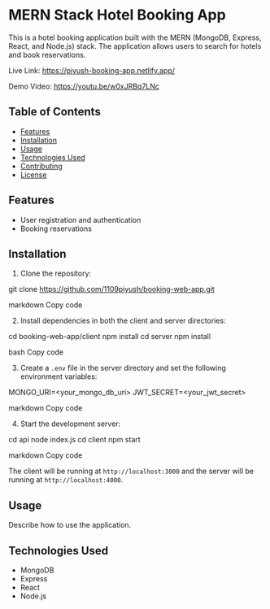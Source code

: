 # MERN Stack Hotel Booking App

This is a hotel booking application built with the MERN (MongoDB, Express, React, and Node.js) stack. The application allows users to search for hotels and book reservations.

Live Link: https://piyush-booking-app.netlify.app/

Demo Video: https://youtu.be/w0xJRBq7LNc

## Table of Contents

- [Features](#features)
- [Installation](#installation)
- [Usage](#usage)
- [Technologies Used](#technologies-used)
- [Contributing](#contributing)
- [License](#license)

## Features

- User registration and authentication
- Booking reservations


## Installation

1. Clone the repository:

git clone https://github.com/1109piyush/booking-web-app.git

markdown
Copy code

2. Install dependencies in both the client and server directories:

cd booking-web-app/client
npm install
cd server
npm install

bash
Copy code

3. Create a `.env` file in the server directory and set the following environment variables:

MONGO_URI=<your_mongo_db_uri>
JWT_SECRET=<your_jwt_secret>

markdown
Copy code

4. Start the development server:

cd api
node index.js
cd client
npm start

markdown
Copy code

The client will be running at `http://localhost:3000` and the server will be running at `http://localhost:4000`.

## Usage

Describe how to use the application.

## Technologies Used

- MongoDB
- Express
- React
- Node.js



